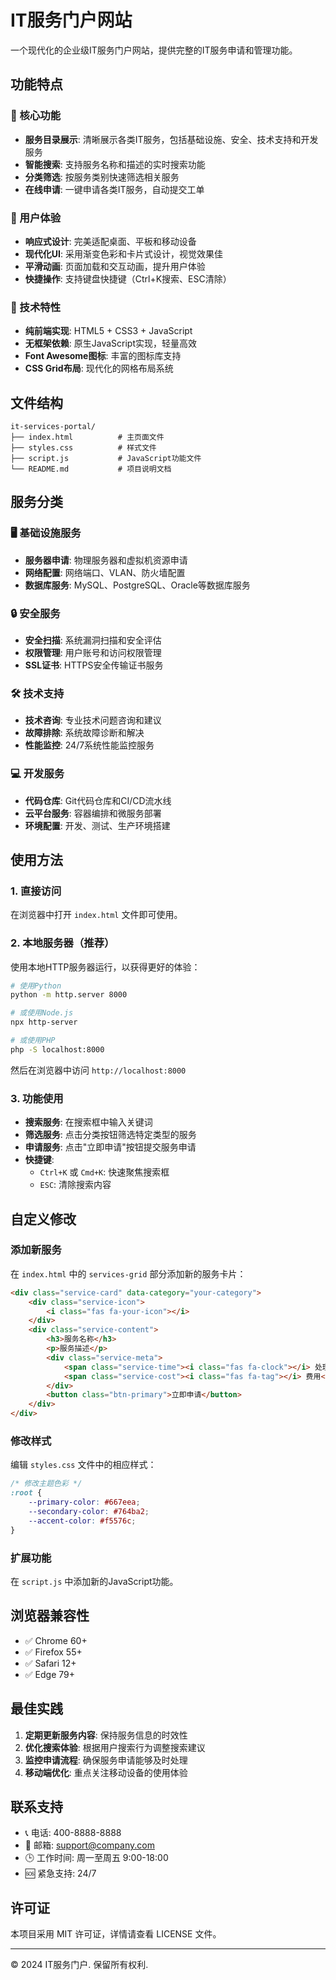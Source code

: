 # IT服务门户网站

一个现代化的企业级IT服务门户网站，提供完整的IT服务申请和管理功能。

## 功能特点

### 🎯 核心功能
- **服务目录展示**: 清晰展示各类IT服务，包括基础设施、安全、技术支持和开发服务
- **智能搜索**: 支持服务名称和描述的实时搜索功能
- **分类筛选**: 按服务类别快速筛选相关服务
- **在线申请**: 一键申请各类IT服务，自动提交工单

### 🎨 用户体验
- **响应式设计**: 完美适配桌面、平板和移动设备
- **现代化UI**: 采用渐变色彩和卡片式设计，视觉效果佳
- **平滑动画**: 页面加载和交互动画，提升用户体验
- **快捷操作**: 支持键盘快捷键（Ctrl+K搜索、ESC清除）

### 📱 技术特性
- **纯前端实现**: HTML5 + CSS3 + JavaScript
- **无框架依赖**: 原生JavaScript实现，轻量高效
- **Font Awesome图标**: 丰富的图标库支持
- **CSS Grid布局**: 现代化的网格布局系统

## 文件结构

```
it-services-portal/
├── index.html          # 主页面文件
├── styles.css          # 样式文件
├── script.js           # JavaScript功能文件
└── README.md           # 项目说明文档
```

## 服务分类

### 🖥️ 基础设施服务
- **服务器申请**: 物理服务器和虚拟机资源申请
- **网络配置**: 网络端口、VLAN、防火墙配置
- **数据库服务**: MySQL、PostgreSQL、Oracle等数据库服务

### 🔒 安全服务
- **安全扫描**: 系统漏洞扫描和安全评估
- **权限管理**: 用户账号和访问权限管理
- **SSL证书**: HTTPS安全传输证书服务

### 🛠️ 技术支持
- **技术咨询**: 专业技术问题咨询和建议
- **故障排除**: 系统故障诊断和解决
- **性能监控**: 24/7系统性能监控服务

### 💻 开发服务
- **代码仓库**: Git代码仓库和CI/CD流水线
- **云平台服务**: 容器编排和微服务部署
- **环境配置**: 开发、测试、生产环境搭建

## 使用方法

### 1. 直接访问
在浏览器中打开 `index.html` 文件即可使用。

### 2. 本地服务器（推荐）
使用本地HTTP服务器运行，以获得更好的体验：

```bash
# 使用Python
python -m http.server 8000

# 或使用Node.js
npx http-server

# 或使用PHP
php -S localhost:8000
```

然后在浏览器中访问 `http://localhost:8000`

### 3. 功能使用
- **搜索服务**: 在搜索框中输入关键词
- **筛选服务**: 点击分类按钮筛选特定类型的服务
- **申请服务**: 点击"立即申请"按钮提交服务申请
- **快捷键**: 
  - `Ctrl+K` 或 `Cmd+K`: 快速聚焦搜索框
  - `ESC`: 清除搜索内容

## 自定义修改

### 添加新服务
在 `index.html` 中的 `services-grid` 部分添加新的服务卡片：

```html
<div class="service-card" data-category="your-category">
    <div class="service-icon">
        <i class="fas fa-your-icon"></i>
    </div>
    <div class="service-content">
        <h3>服务名称</h3>
        <p>服务描述</p>
        <div class="service-meta">
            <span class="service-time"><i class="fas fa-clock"></i> 处理时间</span>
            <span class="service-cost"><i class="fas fa-tag"></i> 费用</span>
        </div>
        <button class="btn-primary">立即申请</button>
    </div>
</div>
```

### 修改样式
编辑 `styles.css` 文件中的相应样式：

```css
/* 修改主题色彩 */
:root {
    --primary-color: #667eea;
    --secondary-color: #764ba2;
    --accent-color: #f5576c;
}
```

### 扩展功能
在 `script.js` 中添加新的JavaScript功能。

## 浏览器兼容性

- ✅ Chrome 60+
- ✅ Firefox 55+
- ✅ Safari 12+
- ✅ Edge 79+

## 最佳实践

1. **定期更新服务内容**: 保持服务信息的时效性
2. **优化搜索体验**: 根据用户搜索行为调整搜索建议
3. **监控申请流程**: 确保服务申请能够及时处理
4. **移动端优化**: 重点关注移动设备的使用体验

## 联系支持

- 📞 电话: 400-8888-8888
- 📧 邮箱: support@company.com
- 🕒 工作时间: 周一至周五 9:00-18:00
- 🆘 紧急支持: 24/7

## 许可证

本项目采用 MIT 许可证，详情请查看 LICENSE 文件。

---

© 2024 IT服务门户. 保留所有权利.